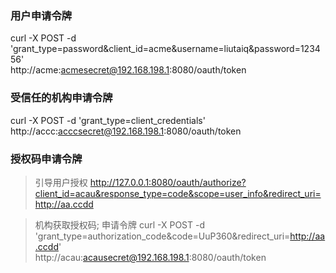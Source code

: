 ### 用户申请令牌

curl -X POST -d 'grant_type=password&client_id=acme&username=liutaiq&password=123456' \
http://acme:acmesecret@192.168.198.1:8080/oauth/token


### 受信任的机构申请令牌
curl -X POST -d 'grant_type=client_credentials' \
http://accc:acccsecret@192.168.198.1:8080/oauth/token


### 授权码申请令牌

> 引导用户授权
http://127.0.0.1:8080/oauth/authorize?client_id=acau&response_type=code&scope=user_info&redirect_uri=http://aa.ccdd

> 机构获取授权码; 申请令牌
curl -X POST -d 'grant_type=authorization_code&code=UuP360&redirect_uri=http://aa.ccdd'  \
http://acau:acausecret@192.168.198.1:8080/oauth/token